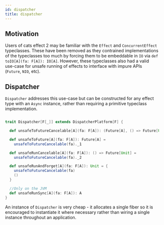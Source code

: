 ```yaml
---
id: dispatcher
title: dispatcher
---
```


## Motivation

Users of cats effect 2 may be familiar with the `Effect` and `ConcurrentEffect`
typeclasses. These have been removed as they contrained implementations of the
typeclasses too much by forcing them to be embeddable in `IO` via `def
toIO[A](fa: F[A]): IO[A]`. However, these typeclasses also had a valid use-case
for unsafe running of effects to interface with impure APIs (`Future`, `NIO`,
etc).

## Dispatcher

`Dispatcher` addresses this use-case but can be constructed for any effect
type with an `Async` instance, rather than requiring a primitive typeclass
implementation.

```scala

trait Dispatcher[F[_]] extends DispatcherPlatform[F] {

  def unsafeToFutureCancelable[A](fa: F[A]): (Future[A], () => Future[Unit])

  def unsafeToFuture[A](fa: F[A]): Future[A] =
    unsafeToFutureCancelable(fa)._1

  def unsafeRunCancelable[A](fa: F[A]): () => Future[Unit] =
    unsafeToFutureCancelable(fa)._2

  def unsafeRunAndForget[A](fa: F[A]): Unit = {
    unsafeToFutureCancelable(fa)
    ()
  }

  //Only on the JVM
  def unsafeRunSync[A](fa: F[A]): A
}
```

An instance of `Dispatcher` is very cheap - it allocates a single fiber so it
is encouraged to instantiate it where necessary rather than wiring
a single instance throughout an application.
